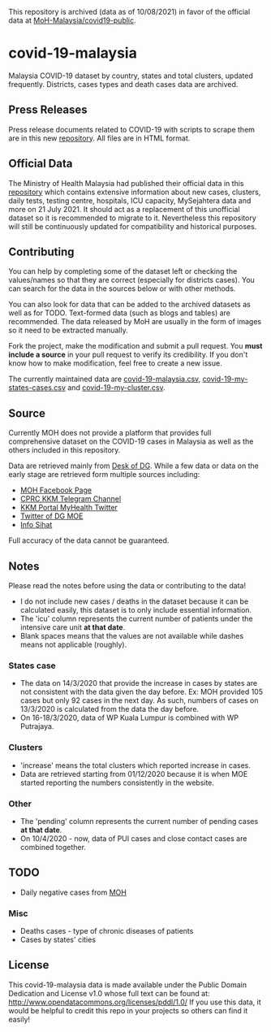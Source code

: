 This repository is archived (data as of 10/08/2021) in favor of the official data at [MoH-Malaysia/covid19-public](https://github.com/MoH-Malaysia/covid19-public).

# covid-19-malaysia
Malaysia COVID-19 dataset by country, states and total clusters, updated frequently. Districts, cases types and death cases data are archived.

## Press Releases
Press release documents related to COVID-19 with scripts to scrape them are in this new [repository](https://github.com/ynshung/covid-19-my-press). All files are in HTML format.

## Official Data
The Ministry of Health Malaysia had published their official data in this [repository](https://github.com/MoH-Malaysia/covid19-public) which contains extensive information about new cases, clusters, daily tests, testing centre, hospitals, ICU capacity, MySejahtera data and more on 21 July 2021. It should act as a replacement of this unofficial dataset so it is recommended to migrate to it. Nevertheless this repository will still be continuously updated for compatibility and historical purposes.

## Contributing
You can help by completing some of the dataset left or checking the values/names so that they are correct (especially for districts cases). You can search for the data in the sources below or with other methods.

You can also look for data that can be added to the archived datasets as well as for TODO. Text-formed data (such as blogs and tables) are recommended. The data released by MoH are usually in the form of images so it need to be extracted manually.

Fork the project, make the modification and submit a pull request. You **must include a source** in your pull request to verify its credibility. If you don't know how to make modification, feel free to create a new issue.

The currently maintained data are [covid-19-malaysia.csv](covid-19-malaysia.csv), [covid-19-my-states-cases.csv](covid-19-my-states-cases.csv) and [covid-19-my-cluster.csv](covid-19-my-cluster.csv).

## Source
Currently MOH does not provide a platform that provides full comprehensive dataset on the COVID-19 cases in Malaysia as well as the others included in this repository.

Data are retrieved mainly from [Desk of DG](https://kpkesihatan.com/). While a few data or data on the early stage are retrieved form multiple sources including:
* [MOH Facebook Page](https://www.facebook.com/kementeriankesihatanmalaysia/)
* [CPRC KKM Telegram Channel](https://t.me/cprckkm)
* [KKM Portal MyHealth Twitter](https://twitter.com/MyHEALTHKKM)
* [Twitter of DG MOE](https://twitter.com/DGHisham)
* [Info Sihat](https://www.infosihat.gov.my/index.php/wabak-novel-coronavirus-atau-2019ncov)

Full accuracy of the data cannot be guaranteed.

## Notes
Please read the notes before using the data or contributing to the data!
* I do not include new cases / deaths in the dataset because it can be calculated easily, this dataset is to only include essential information.
* The 'icu' column represents the current number of patients under the intensive care unit **at that date**.
* Blank spaces means that the values are not available while dashes means not applicable (roughly).

### States case
* The data on 14/3/2020 that provide the increase in cases by states are not consistent with the data given the day before. Ex: MOH provided 105 cases but only 92 cases in the next day. As such, numbers of cases on 13/3/2020 is calculated from the data the day before.
* On 16-18/3/2020, data of WP Kuala Lumpur is combined with WP Putrajaya.

### Clusters
* 'increase' means the total clusters which reported increase in cases.
* Data are retrieved starting from 01/12/2020	because it is when MOE started reporting the numbers consistently in the website.

### Other
* The 'pending' column represents the current number of pending cases **at that date**.
* On 10/4/2020 - now, data of PUI cases and close contact cases are combined together.

## TODO
* Daily negative cases from [MOH](http://www.moh.gov.my/index.php/pages/view/2019-ncov-wuhan)
### Misc
* Deaths cases - type of chronic diseases of patients
* Cases by states' cities

## License
This covid-19-malaysia data is made available under the Public Domain Dedication and License v1.0 whose full text can be found at: http://www.opendatacommons.org/licenses/pddl/1.0/
If you use this data, it would be helpful to credit this repo in your projects so others can find it easily!
